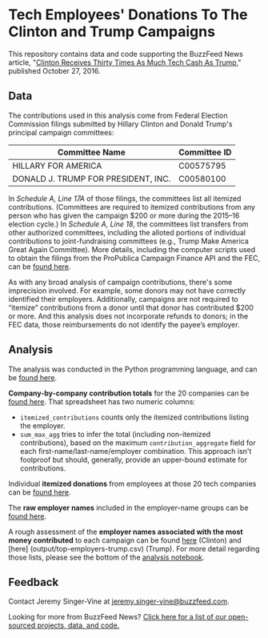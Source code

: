 # Tech Employees' Donations To The Clinton and Trump Campaigns

This repository contains data and code supporting the BuzzFeed News article, "[Clinton Receives Thirty Times As Much Tech Cash As Trump](https://buzzfeed.com/hamzashaban/tech-donates-thirty-times-as-much-to-clinton)," published October 27, 2016.

## Data

The contributions used in this analysis come from Federal Election Commission filings submitted by Hillary Clinton and Donald Trump's principal campaign committees:

| Committee Name                      | Committee ID |
|-------------------------------------|--------------|
| HILLARY FOR AMERICA                 | C00575795    |
| DONALD J. TRUMP FOR PRESIDENT, INC. | C00580100    |

In *Schedule A, Line 17A* of those filings, the committees list all itemized contributions. (Committees are required to itemized contributions from any person who has given the campaign $200 or more during the 2015–16 election cycle.) In *Schedule A, Line 18*, the committees list transfers from other authorized committees, including the alloted portions of individual contributions to joint-fundraising committees (e.g., Trump Make America Great Again Committee). More details, including the computer scripts used to obtain the filings from the ProPublica Campaign Finance API and the FEC, can be [found here](https://github.com/BuzzFeedNews/presidential-campaign-contributions).

As with any broad analysis of campaign contributions, there's some imprecision involved. For example, some donors may not have correctly identified their employers. Additionally, campaigns are not required to “itemize” contributions from a donor until that donor has contributed $200 or more. And this analysis does not incorporate refunds to donors; in the FEC data, those reimbursements do not identify the payee’s employer.

## Analysis

The analysis was conducted in the Python programming language, and can be [found here](notebooks/tech-employee-contributions.ipynb).

__Company-by-company contribution totals__ for the 20 companies can be [found here](output/tech-employer-totals.csv). That spreadsheet has two numeric columns:

- `itemized_contributions` counts only the itemized contributions listing the employer.
- `sum_max_agg` tries to infer the total (including non-itemized contributions), based on the maximum `contribution_aggregate` field for each first-name/last-name/employer combination. This approach isn't foolproof but should, generally, provide an upper-bound estimate for contributions.

Individual __itemized donations__ from employees at those 20 tech companies can be [found here](output/tech-contributions.csv).

The __raw employer names__ included in the employer-name groups can be [found here](output/raw-employer-names.csv).

A rough assessment of the __employer names associated with the most money contributed__ to each campaign can be found [here](output/top-employers-clinton.csv) (Clinton) and [here] (output/top-employers-trump.csv) (Trump). For more detail regarding those lists, please see the bottom of the [analysis notebook](notebooks/tech-employee-contributions.ipynb).

## Feedback

Contact Jeremy Singer-Vine at jeremy.singer-vine@buzzfeed.com.

Looking for more from BuzzFeed News? [Click here for a list of our open-sourced projects, data, and code.](https://github.com/BuzzFeedNews/everything)

